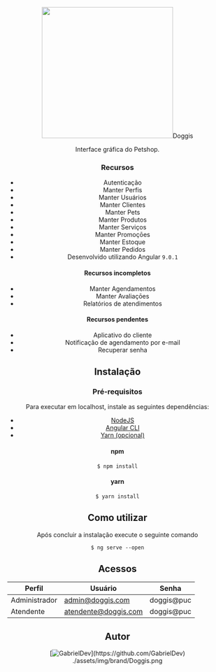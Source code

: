 <p style="text-align:center">
  <center>
  <img src="https://bitbucket.org/GabrielDev/tcc-pucminas/raw/89c616fc4fa9eddf868951ac9aba12afb89fe95b/docs/doggis.png" width="300px/>
                                                                                                                               </center>      
</p>

# Doggis

Interface gráfica do Petshop.


### Recursos

 * Autenticação
 * Manter Perfis
 * Manter Usuários
 * Manter Clientes
 * Manter Pets
 * Manter Produtos
 * Manter Serviços
 * Manter Promoçōes
 * Manter Estoque
 * Manter Pedidos
 * Desenvolvido utilizando Angular `9.0.1`


#### Recursos incompletos

 * Manter Agendamentos
 * Manter Avaliaçōes
 * Relatórios de atendimentos

#### Recursos pendentes

 * Aplicativo do cliente
 * Notificação de agendamento por e-mail
 * Recuperar senha


## Instalação

### Pré-requisitos

Para executar em localhost, instale as seguintes dependências:

 * [NodeJS](https://nodejs.org/en/)
 * [Angular CLI](https://cli.angular.io/)
 * [Yarn (opcional)](https://classic.yarnpkg.com/pt-BR/docs/install/#mac-stable)


#### npm
```
$ npm install
```

#### yarn
```
$ yarn install
```


## Como utilizar

Após concluir a instalação execute o seguinte comando

```
$ ng serve --open
```


## Acessos
| Perfil  | Usuário  |  Senha |
| ------------ | ------------ | ------------ |
| Administrador | admin@doggis.com      | doggis@puc |
| Atendente     | atendente@doggis.com  | doggis@puc |


## Autor

[![GabrielDev](https://avatars0.githubusercontent.com/u/5470572?s=115&v=4")](https://github.com/GabrielDev)
./assets/img/brand/Doggis.png